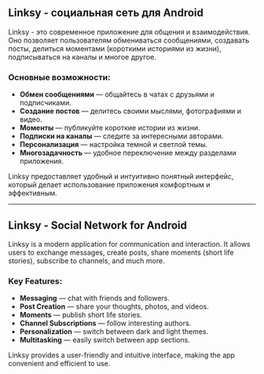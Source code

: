 ## Linksy - социальная сеть для Android

Linksy - это современное приложение для общения и взаимодействия. Оно позволяет пользователям обмениваться сообщениями, создавать посты, делиться моментами (короткими историями из жизни), подписываться на каналы и многое другое.

### Основные возможности:
- **Обмен сообщениями** — общайтесь в чатах с друзьями и подписчиками.
- **Создание постов** — делитесь своими мыслями, фотографиями и видео.
- **Моменты** — публикуйте короткие истории из жизни.
- **Подписки на каналы** — следите за интересными авторами.
- **Персонализация** — настройка темной и светлой темы.
- **Многозадачность** — удобное переключение между разделами приложения.

Linksy предоставляет удобный и интуитивно понятный интерфейс, который делает использование приложения комфортным и эффективным.

---

## Linksy - Social Network for Android

Linksy is a modern application for communication and interaction. It allows users to exchange messages, create posts, share moments (short life stories), subscribe to channels, and much more.

### Key Features:
- **Messaging** — chat with friends and followers.
- **Post Creation** — share your thoughts, photos, and videos.
- **Moments** — publish short life stories.
- **Channel Subscriptions** — follow interesting authors.
- **Personalization** — switch between dark and light themes.
- **Multitasking** — easily switch between app sections.

Linksy provides a user-friendly and intuitive interface, making the app convenient and efficient to use.
